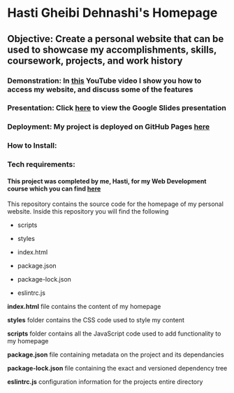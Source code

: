 # Hasti Gheibi Dehnashi's Homepage

## Objective: Create a personal website that can be used to showcase my accomplishments, skills, coursework, projects, and work history 

### Demonstration: In [this](https://youtu.be/IE_rhDV3S2I) YouTube video I show you how to access my website, and discuss some of the features

### Presentation: Click [here](https://docs.google.com/presentation/d/1OGE9sS95P3jA4rN7oxu_nlvBJbKE0VX6Ya8ZiET5elg/edit?usp=sharing) to view the Google Slides presentation

### Deployment: My project is deployed on GitHub Pages [here](https://hastigd.github.io/website-homepage/index.html)

### How to Install:

### Tech requirements: 

#### This project was completed by me, Hasti, for my Web Development course which you can find [here](https://johnguerra.co/classes/webDevelopment_spring_2021/)


This repository contains the source code for the homepage of my personal website. Inside this repository you will find the following

* scripts

* styles

* index.html

* package.json

* package-lock.json

* eslintrc.js


**index.html** file contains the content of my homepage

**styles** folder contains the CSS code used to style my content

**scripts** folder contains all the JavaScript code used to add functionality to my homepage

**package.json** file containing metadata on the project and its dependancies

**package-lock.json** file containing the exact and versioned dependency tree

**eslintrc.js** configuration information for the projects entire directory
